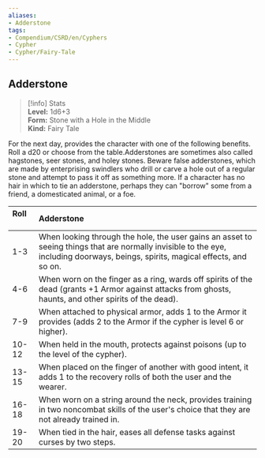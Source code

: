 ```yaml
---
aliases:
- Adderstone
tags:
- Compendium/CSRD/en/Cyphers
- Cypher
- Cypher/Fairy-Tale
---
```


  
## Adderstone  
>[!info] Stats  
> **Level:** 1d6+3  
> **Form:** Stone with a Hole in the Middle  
> **Kind:** Fairy Tale
  
For the next day, provides the character with one of the following benefits. Roll a d20 or choose from the table.Adderstones are sometimes also called hagstones, seer stones, and holey stones. Beware false adderstones, which are made by enterprising swindlers who drill or carve a hole out of a regular stone and attempt to pass it off as something more. If a character has no hair in which to tie an adderstone, perhaps they can "borrow" some from a friend, a domesticated animal, or a foe.  

|  Roll &nbsp; &nbsp; &nbsp; | Adderstone  |  
| ------------- | :----------- |  
| 1-3 | When looking through the hole, the user gains an asset to seeing things that are normally invisible to the eye, including doorways, beings, spirits, magical effects, and so on. |  
| 4-6 | When worn on the finger as a ring, wards off spirits of the dead (grants +1 Armor against attacks from ghosts, haunts, and other spirits of the dead). |  
| 7-9 | When attached to physical armor, adds 1 to the Armor it provides (adds 2 to the Armor if the cypher is level 6 or higher). |  
| 10-12 | When held in the mouth, protects against poisons (up to the level of the cypher). |  
| 13-15 | When placed on the finger of another with good intent, it adds 1 to the recovery rolls of both the user and the wearer. |  
| 16-18 | When worn on a string around the neck, provides training in two noncombat skills of the user's choice that they are not already trained in. |  
| 19-20 | When tied in the hair, eases all defense tasks against curses by two steps. |